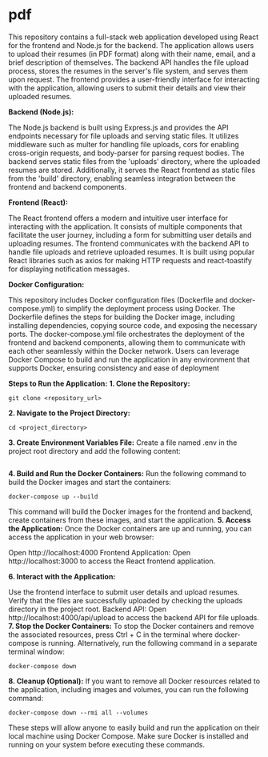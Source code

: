 # pdf
This repository contains a full-stack web application developed using React for the frontend and Node.js for the backend. The application allows users to upload their resumes (in PDF format) along with their name, email, and a brief description of themselves. The backend API handles the file upload process, stores the resumes in the server's file system, and serves them upon request. The frontend provides a user-friendly interface for interacting with the application, allowing users to submit their details and view their uploaded resumes.

**Backend (Node.js):**

The Node.js backend is built using Express.js and provides the API endpoints necessary for file uploads and serving static files. It utilizes middleware such as multer for handling file uploads, cors for enabling cross-origin requests, and body-parser for parsing request bodies. The backend serves static files from the 'uploads' directory, where the uploaded resumes are stored. Additionally, it serves the React frontend as static files from the 'build' directory, enabling seamless integration between the frontend and backend components.

**Frontend (React):**

The React frontend offers a modern and intuitive user interface for interacting with the application. It consists of multiple components that facilitate the user journey, including a form for submitting user details and uploading resumes. The frontend communicates with the backend API to handle file uploads and retrieve uploaded resumes. It is built using popular React libraries such as axios for making HTTP requests and react-toastify for displaying notification messages.

**Docker Configuration:**

This repository includes Docker configuration files (Dockerfile and docker-compose.yml) to simplify the deployment process using Docker. The Dockerfile defines the steps for building the Docker image, including installing dependencies, copying source code, and exposing the necessary ports. The docker-compose.yml file orchestrates the deployment of the frontend and backend components, allowing them to communicate with each other seamlessly within the Docker network. Users can leverage Docker Compose to build and run the application in any environment that supports Docker, ensuring consistency and ease of deployment

**Steps to Run the Application:**
**1. Clone the Repository:**
```
git clone <repository_url>
```
**2. Navigate to the Project Directory:**
```
cd <project_directory>
```
**3. Create Environment Variables File:**
Create a file named .env in the project root directory and add the following content:
``` PORT=4000
```
**4. Build and Run the Docker Containers:**
Run the following command to build the Docker images and start the containers:
```
docker-compose up --build
```
This command will build the Docker images for the frontend and backend, create containers from these images, and start the application.
**5. Access the Application:**
Once the Docker containers are up and running, you can access the application in your web browser:

Open http://localhost:4000
Frontend Application: Open http://localhost:3000 to access the React frontend application.

**6. Interact with the Application:**

Use the frontend interface to submit user details and upload resumes.
Verify that the files are successfully uploaded by checking the uploads directory in the project root.
Backend API: Open http://localhost:4000/api/upload to access the backend API for file uploads.
**7. Stop the Docker Containers:**
To stop the Docker containers and remove the associated resources, press Ctrl + C in the terminal where docker-compose is running. Alternatively, run the following command in a separate terminal window:
```
docker-compose down
```
**8. Cleanup (Optional):**
If you want to remove all Docker resources related to the application, including images and volumes, you can run the following command:
```
docker-compose down --rmi all --volumes
```
These steps will allow anyone to easily build and run the application on their local machine using Docker Compose. Make sure Docker is installed and running on your system before executing these commands.


